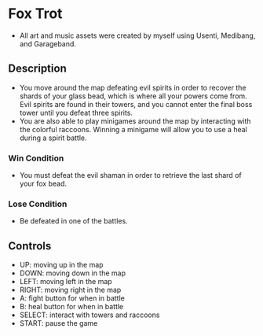 # Fox Trot
* All art and music assets were created by myself using Usenti, Medibang, and Garageband.

## Description
* You move around the map defeating evil spirits in order to recover the shards of your glass bead, which is where all your powers come from. Evil spirits are found in their towers, and you cannot enter the final boss tower until you defeat three spirits.
* You are also able to play minigames around the map by interacting with the colorful raccoons. Winning a minigame will allow you to use a heal during a spirit battle.

### Win Condition
* You must defeat the evil shaman in order to retrieve the last shard of your fox bead. 

### Lose Condition
*  Be defeated in one of the battles.

## Controls
* UP: moving up in the map
* DOWN: moving down in the map
* LEFT: moving left in the map
* RIGHT: moving right in the map
* A: fight button for when in battle
* B: heal button for when in battle
* SELECT: interact with towers and raccoons
* START: pause the game

